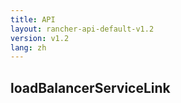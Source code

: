 ```yaml
---
title: API
layout: rancher-api-default-v1.2
version: v1.2
lang: zh
---
```


## loadBalancerServiceLink






